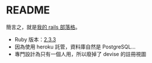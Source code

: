 # README
簡言之，就是[我的 rails 部落格](https://iismmx-rails-blog.herokuapp.com/)。

* Ruby 版本：[2.3.3](https://zh.moegirl.org/zh-hant/233)
* 因為使用 heroku 託管，資料庫自然是 PostgreSQL...
* 專門設計為只有一個人用，所以廢掉了 devise 的註冊視圖
